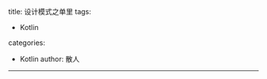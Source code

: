 title: 设计模式之单里
tags:
  - Kotlin

categories:
  - Kotlin
author: 散人
---
<!--stackedit_data:
eyJoaXN0b3J5IjpbMTU0MDkzNzYyNywtMTMwMzExNDY0Ml19
-->